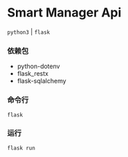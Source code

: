 # Smart Manager Api

`python3` | `flask`

### 依赖包

- python-dotenv
- flask_restx
- flask-sqlalchemy

### 命令行

```shell
flask
```

### 运行

```shell
flask run
```
